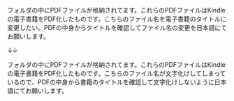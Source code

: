 フォルダの中にPDFファイルが格納されてます。これらのPDFファイルはKindleの電子書籍をPDF化したものです。こちらのファイル名を電子書籍のタイトルに変更したい。PDFの中身からタイトルを確認してファイル名の変更を日本語にてお願いします。　

↓↓

フォルダの中にPDFファイルが格納されてます。これらのPDFファイルはKindleの電子書籍をPDF化したものです。こちらのファイル名が文字化けしてしまっているので、PDFの中身から書籍のタイトルを確認して文字化けしないように日本語にてお願いします。